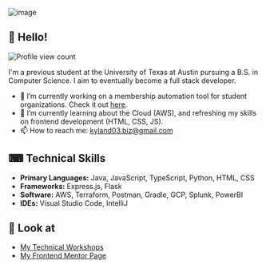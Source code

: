 ![image](https://github.com/cloudydaiyz/cloudydaiyz/assets/91110018/10a1fa34-3802-41f8-9dc2-41f7e4fadf8b)

## 👋 Hello! 

![Profile view count](https://komarev.com/ghpvc/?username=cloudydaiyz)

I'm a previous student at the University of Texas at Austin pursuing a B.S. in Computer Science. I aim to eventually become a full stack developer.

- 🔭 I’m currently working on a membership automation tool for student organizations. Check it out [here](https://github.com/cloudydaiyz/membership-logger).
- 🌱 I’m currently learning about the Cloud (AWS), and refreshing my skills on frontend development (HTML, CSS, JS).
- 📫 How to reach me: kyland03.biz@gmail.com 

## ⌨ Technical Skills 
- **Primary Languages:** Java, JavaScript, TypeScript, Python, HTML, CSS
- **Frameworks:** Express.js, Flask
- **Software:** AWS, Terraform, Postman, Gradle, GCP, Splunk, PowerBI
- **IDEs:** Visual Studio Code, IntelliJ

## 👀 Look at 
- [ My Technical Workshops ](/WORKSHOPS.md)
- [ My Frontend Mentor Page ](https://www.frontendmentor.io/profile/cloudydaiyz)
